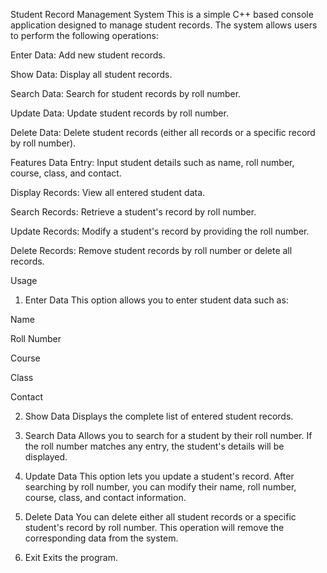 Student Record Management System
This is a simple C++ based console application designed to manage student records. The system allows users to perform the following operations:

Enter Data: Add new student records.

Show Data: Display all student records.

Search Data: Search for student records by roll number.

Update Data: Update student records by roll number.

Delete Data: Delete student records (either all records or a specific record by roll number).

Features
Data Entry: Input student details such as name, roll number, course, class, and contact.

Display Records: View all entered student data.

Search Records: Retrieve a student's record by roll number.

Update Records: Modify a student's record by providing the roll number.

Delete Records: Remove student records by roll number or delete all records.

Usage
1. Enter Data
This option allows you to enter student data such as:

Name

Roll Number

Course

Class

Contact

2. Show Data
Displays the complete list of entered student records.

3. Search Data
Allows you to search for a student by their roll number. If the roll number matches any entry, the student's details will be displayed.

4. Update Data
This option lets you update a student's record. After searching by roll number, you can modify their name, roll number, course, class, and contact information.

5. Delete Data
You can delete either all student records or a specific student's record by roll number. This operation will remove the corresponding data from the system.

6. Exit
Exits the program.
